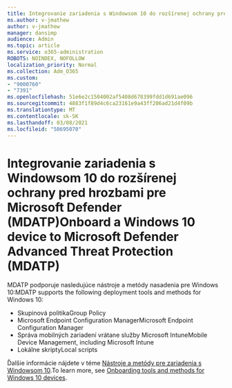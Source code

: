 ```yaml
---
title: Integrovanie zariadenia s Windowsom 10 do rozšírenej ochrany pred hrozbami pre Microsoft Defender (MDATP)
ms.author: v-jmathew
author: v-jmathew
manager: dansimp
audience: Admin
ms.topic: article
ms.service: o365-administration
ROBOTS: NOINDEX, NOFOLLOW
localization_priority: Normal
ms.collection: Adm_O365
ms.custom:
- "9000760"
- "7391"
ms.openlocfilehash: 51e6e2c1504002af5408d678399fdd1d691ae096
ms.sourcegitcommit: 4883f1f89d4c6ca23161e9a43ff206ad21d4f09b
ms.translationtype: MT
ms.contentlocale: sk-SK
ms.lasthandoff: 03/08/2021
ms.locfileid: "50695070"
---
```

# <a name="onboard-a-windows-10-device-to-microsoft-defender-advanced-threat-protection-mdatp"></a><span data-ttu-id="c27d1-102">Integrovanie zariadenia s Windowsom 10 do rozšírenej ochrany pred hrozbami pre Microsoft Defender (MDATP)</span><span class="sxs-lookup"><span data-stu-id="c27d1-102">Onboard a Windows 10 device to Microsoft Defender Advanced Threat Protection (MDATP)</span></span>

<span data-ttu-id="c27d1-103">MDATP podporuje nasledujúce nástroje a metódy nasadenia pre Windows 10:</span><span class="sxs-lookup"><span data-stu-id="c27d1-103">MDATP supports the following deployment tools and methods for Windows 10:</span></span>

- <span data-ttu-id="c27d1-104">Skupinová politika</span><span class="sxs-lookup"><span data-stu-id="c27d1-104">Group Policy</span></span>
- <span data-ttu-id="c27d1-105">Microsoft Endpoint Configuration Manager</span><span class="sxs-lookup"><span data-stu-id="c27d1-105">Microsoft Endpoint Configuration Manager</span></span>
- <span data-ttu-id="c27d1-106">Správa mobilných zariadení vrátane služby Microsoft Intune</span><span class="sxs-lookup"><span data-stu-id="c27d1-106">Mobile Device Management, including Microsoft Intune</span></span>
- <span data-ttu-id="c27d1-107">Lokálne skripty</span><span class="sxs-lookup"><span data-stu-id="c27d1-107">Local scripts</span></span>

<span data-ttu-id="c27d1-108">Ďalšie informácie nájdete v téme [Nástroje a metódy pre zariadenia s Windowsom 10](https://go.microsoft.com/fwlink/?linkid=2143460).</span><span class="sxs-lookup"><span data-stu-id="c27d1-108">To learn more, see [Onboarding tools and methods for Windows 10 devices](https://go.microsoft.com/fwlink/?linkid=2143460).</span></span>
